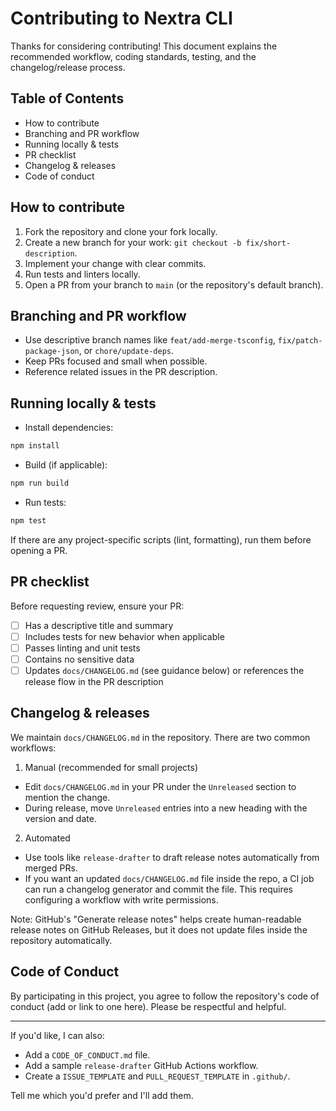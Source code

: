 # Contributing to Nextra CLI

Thanks for considering contributing! This document explains the recommended workflow, coding standards, testing, and the changelog/release process.

## Table of Contents

- How to contribute
- Branching and PR workflow
- Running locally & tests
- PR checklist
- Changelog & releases
- Code of conduct

## How to contribute

1. Fork the repository and clone your fork locally.
2. Create a new branch for your work: `git checkout -b fix/short-description`.
3. Implement your change with clear commits.
4. Run tests and linters locally.
5. Open a PR from your branch to `main` (or the repository's default branch).

## Branching and PR workflow

- Use descriptive branch names like `feat/add-merge-tsconfig`, `fix/patch-package-json`, or `chore/update-deps`.
- Keep PRs focused and small when possible.
- Reference related issues in the PR description.

## Running locally & tests

- Install dependencies:

```powershell
npm install
```

- Build (if applicable):

```powershell
npm run build
```

- Run tests:

```powershell
npm test
```

If there are any project-specific scripts (lint, formatting), run them before opening a PR.

## PR checklist

Before requesting review, ensure your PR:

- [ ] Has a descriptive title and summary
- [ ] Includes tests for new behavior when applicable
- [ ] Passes linting and unit tests
- [ ] Contains no sensitive data
- [ ] Updates `docs/CHANGELOG.md` (see guidance below) or references the release flow in the PR description

## Changelog & releases

We maintain `docs/CHANGELOG.md` in the repository. There are two common workflows:

1. Manual (recommended for small projects)

- Edit `docs/CHANGELOG.md` in your PR under the `Unreleased` section to mention the change.
- During release, move `Unreleased` entries into a new heading with the version and date.

2. Automated

- Use tools like `release-drafter` to draft release notes automatically from merged PRs.
- If you want an updated `docs/CHANGELOG.md` file inside the repo, a CI job can run a changelog generator and commit the file. This requires configuring a workflow with write permissions.

Note: GitHub's "Generate release notes" helps create human-readable release notes on GitHub Releases, but it does not update files inside the repository automatically.

## Code of Conduct

By participating in this project, you agree to follow the repository's code of conduct (add or link to one here). Please be respectful and helpful.

---

If you'd like, I can also:

- Add a `CODE_OF_CONDUCT.md` file.
- Add a sample `release-drafter` GitHub Actions workflow.
- Create a `ISSUE_TEMPLATE` and `PULL_REQUEST_TEMPLATE` in `.github/`.

Tell me which you'd prefer and I'll add them.